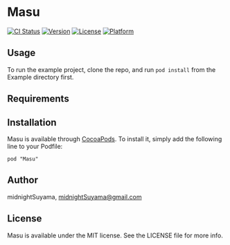 # Masu

[![CI Status](http://img.shields.io/travis/midnightSuyama/Masu.svg?style=flat)](https://travis-ci.org/midnightSuyama/Masu)
[![Version](https://img.shields.io/cocoapods/v/Masu.svg?style=flat)](http://cocoadocs.org/docsets/Masu)
[![License](https://img.shields.io/cocoapods/l/Masu.svg?style=flat)](http://cocoadocs.org/docsets/Masu)
[![Platform](https://img.shields.io/cocoapods/p/Masu.svg?style=flat)](http://cocoadocs.org/docsets/Masu)

## Usage

To run the example project, clone the repo, and run `pod install` from the Example directory first.

## Requirements

## Installation

Masu is available through [CocoaPods](http://cocoapods.org). To install
it, simply add the following line to your Podfile:

    pod "Masu"

## Author

midnightSuyama, midnightSuyama@gmail.com

## License

Masu is available under the MIT license. See the LICENSE file for more info.


